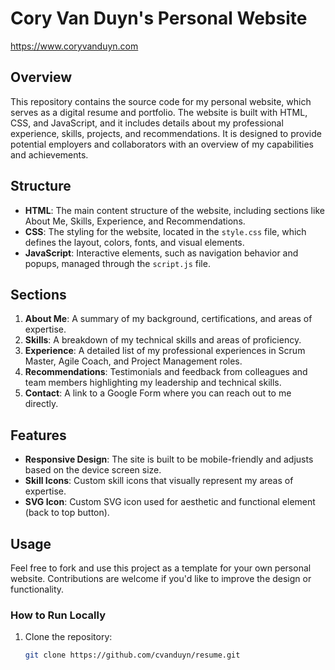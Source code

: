 # Cory Van Duyn's Personal Website
https://www.coryvanduyn.com

## Overview
This repository contains the source code for my personal website, which serves as a digital resume and portfolio. The website is built with HTML, CSS, and JavaScript, and it includes details about my professional experience, skills, projects, and recommendations. It is designed to provide potential employers and collaborators with an overview of my capabilities and achievements.

## Structure
- **HTML**: The main content structure of the website, including sections like About Me, Skills, Experience, and Recommendations.
- **CSS**: The styling for the website, located in the `style.css` file, which defines the layout, colors, fonts, and visual elements.
- **JavaScript**: Interactive elements, such as navigation behavior and popups, managed through the `script.js` file.

## Sections
1. **About Me**: A summary of my background, certifications, and areas of expertise.
2. **Skills**: A breakdown of my technical skills and areas of proficiency.
3. **Experience**: A detailed list of my professional experiences in Scrum Master, Agile Coach, and Project Management roles.
4. **Recommendations**: Testimonials and feedback from colleagues and team members highlighting my leadership and technical skills.
5. **Contact**: A link to a Google Form where you can reach out to me directly.

## Features
- **Responsive Design**: The site is built to be mobile-friendly and adjusts based on the device screen size.
- **Skill Icons**: Custom skill icons that visually represent my areas of expertise.
- **SVG Icon**: Custom SVG icon used for aesthetic and functional element (back to top button).

## Usage
Feel free to fork and use this project as a template for your own personal website. Contributions are welcome if you'd like to improve the design or functionality.

### How to Run Locally
1. Clone the repository:
   ```bash
   git clone https://github.com/cvanduyn/resume.git
